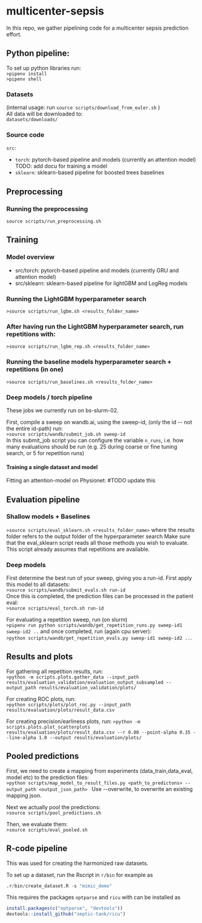 # multicenter-sepsis

In this repo, we gather pipelining code for a multicenter sepsis prediction effort.

## Python pipeline:  
To set up python libraries run:  
```>pipenv install```  
```>pipenv shell```  

### Datasets   

(internal usage: run ``` source scripts/download_from_euler.sh ``` )  
All data will be downloaded to:   
```datasets/downloads/```  

### Source code

`src`:
- `torch`: pytorch-based pipeline and models (currently an attention model)  
    TODO: add docu for training a  model  
- `sklearn`: sklearn-based pipeline for boosted trees baselines

## Preprocessing  
 
### Running the preprocessing
```source scripts/run_preprocessing.sh```  

## Training  

### Model overview   
- src/torch: pytorch-based pipeline and models (currently GRU and attention model)  
- src/sklearn: sklearn-based pipeline for lightGBM and LogReg models 

### Running the LightGBM hyperparameter search      
 ```>source scripts/run_lgbm.sh <results_folder_name>```   

### After having run the LightGBM hyperparameter search, run repetitions with:        
 ```>source scripts/run_lgbm_rep.sh <results_folder_name>```   

### Running the baseline models hyperparameter search + repetitions (in one)   
 ```>source scripts/run_baselines.sh <results_folder_name>```   

### Deep models / torch pipeline
These jobs we currently run on bs-slurm-02.

First, compile a sweep on wandb.ai, using the sweep-id, (only the id -- not the entire id-path) run:  
 ```>source scripts/wandb/submit_job.sh sweep-id```  
In this submit_job script you can configure the variable `n_runs`, i.e. how many evaluations should be run (e.g. 25 during coarse or fine tuning search,
or 5 for repetition runs)

#### Training a single dataset and model
Fitting an attention-model on Physionet: #TODO update this

## Evaluation pipeline  

### Shallow models + Baselines  

```>source scripts/eval_sklearn.sh <results_folder_name>``` where the results folder refers to the output folder of the hyperparameter search
Make sure that the eval_sklearn script reads all those methods you wish to evaluate. This script already assumes that repetitions are available.  

### Deep models  

First determine the best run of your sweep, giving you a run-id.
First apply this model to all datasets:  
```>source scripts/wandb/submit_evals.sh run-id```   
Once this is completed, the prediction files can be processed in the patient eval:  
```>source scripts/eval_torch.sh run-id```  

For evaluating a repetition sweep, run (on slurm)   
```>pipenv run python scripts/wandb/get_repetition_runs.py sweep-id1 sweep-id2 ..``` and once completed, run (again cpu server):    
```>python scripts/wandb/get_repetition_evals.py sweep-id1 sweep-id2 ..```.  

## Results and plots

For gathering all repetition results, run:  
```>python -m scripts.plots.gather_data --input_path results/evaluation_validation/evaluation_output_subsampled --output_path results/evaluation_validation/plots/ ```  

For creating ROC plots, run:  
```>python scripts/plots/plot_roc.py --input_path results/evaluation/plots/result_data.csv```  

For creating precision/earliness plots, run:
```>python -m scripts.plots.plot_scatterplots results/evaluation/plots/result_data.csv --r 0.80 --point-alpha 0.35 --line-alpha 1.0 --output results/evaluation/plots/```  

## Pooled predictions  

First, we need to create a mapping from experiments (data_train,data_eval, model etc) to the prediction files:  
```>python scripts/map_model_to_result_files.py <path_to_predictons> --output_path <output_json_path> ``` Use --overwrite, to overwrite an existing mapping json. 
 
Next we actually pool the predictions:  
```>source scripts/pool_predictions.sh```    

Then, we evaluate them:  
```>source scripts/eval_pooled.sh```  


## R-code pipeline
This was used for creating the harmonized raw datasets.

To set up a dataset, run the Rscript in `r/bin` for example as

```r
.r/bin/create_dataset.R -s "mimic_demo"
```

This requires the packages `optparse` and `ricu` with can be installed as

```r
install.packages(c("optparse", "devtools"))
devtools::install_github("septic-tank/ricu")
```

